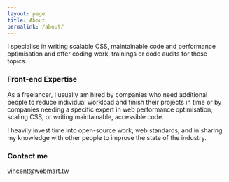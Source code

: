 ```yaml
---
layout: page
title: About
permalink: /about/
---
```


I specialise in writing scalable CSS, maintainable code and performance optimisation and offer coding work, trainings or code audits for these topics.

### Front-end Expertise

As a freelancer, I usually am hired by companies who need additional people to reduce individual workload and finish their projects in time or by companies needing a specific expert in web performance optimisation, scaling CSS, or writing maintainable, accessible code.

I heavily invest time into open-source work, web standards, and in sharing my knowledge with other people to improve the state of the industry.

### Contact me

[vincent@webmart.tw](mailto:vincent@webmart.tw)

